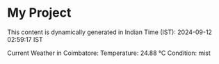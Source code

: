 # My Project

This content is dynamically generated in Indian Time (IST): 2024-09-12 02:59:17 IST


Current Weather in Coimbatore:
Temperature: 24.88 °C
Condition: mist
